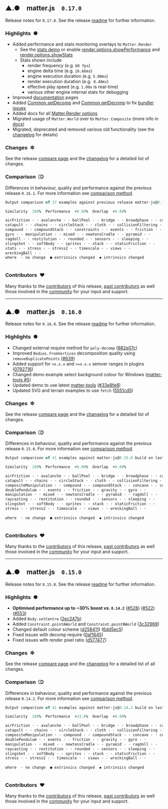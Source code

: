 ## ▲.● matter.js `0.17.0`

Release notes for `0.17.0`. See the release [readme](https://github.com/liabru/matter-js/blob/0.17.0/README.md) for further information.

### Highlights ✺

- Added performance and stats monitoring overlays to `Matter.Render`
  - See the [stats demo](https://brm.io/matter-js/demo/#stats) or enable [render.options.showPerformance](https://brm.io/matter-js/docs/classes/Render.html#property_options.showPerformance) and [render.options.showStats](https://brm.io/matter-js/docs/classes/Render.html#property_options.showStats) 
  - Stats shown include
    - render frequency (e.g. `60 fps`)
    - engine delta time (e.g. `16.66ms`)
    - engine execution duration (e.g. `5.00ms`)
    - render execution duration (e.g.` 0.40ms`)
    - effective play speed (e.g. `1.00x` is real-time)
    - various other engine internal stats for debugging
- Improved [documentation](https://brm.io/matter-js/docs/) pages
- Added [Common.setDecomp](https://brm.io/matter-js/docs/classes/Common.html#method_setDecomp) and [Common.getDecomp](https://brm.io/matter-js/docs/classes/Common.html#method_getDecomp) to fix [bundler issues](https://github.com/liabru/matter-js/issues/981)
- Added docs for all [Matter.Render options](https://brm.io/matter-js/docs/classes/Render.html#properties)
- Migrated usage of `Matter.World` over to `Matter.Composite` (more info in [docs](https://brm.io/matter-js/docs/classes/World.html))
- Migrated, deprecated and removed various old functionality (see the [changelog](https://github.com/liabru/matter-js/blob/0.17.0/CHANGELOG.md) for details)

### Changes ✲

See the release [compare page](https://github.com/liabru/matter-js/compare/0.16.1...0.17.0) and the [changelog](https://github.com/liabru/matter-js/blob/0.17.0/CHANGELOG.md) for a detailed list of changes.

### Comparison ⎄

Differences in behaviour, quality and performance against the previous release `0.16.1`. For more information see [comparison method](https://github.com/liabru/matter-js/pull/794).

```ocaml
Output comparison of 37 examples against previous release matter-js@0.16.1  

Similarity  100%  Performance  +0.00%  Overlap  +0.00%  

airFriction · · avalanche · · ballPool · · bridge · · broadphase · · car · · 
catapult · · chains · · circleStack · · cloth · · collisionFiltering · · 
compound · · compoundStack · · constraints · · events · · friction · · 
gyro · · manipulation · · mixed · · newtonsCradle · · pyramid · · 
ragdoll · · restitution · · rounded · · sensors · · sleeping · · 
slingshot · · softBody · · sprites · · stack · · staticFriction · · 
stats · · stress · · stress2 · · timescale · · views · · 
wreckingBall · ·   
where  · no change  ● extrinsics changed  ◆ intrinsics changed
    
```

### Contributors ♥︎

Many thanks to the [contributors](https://github.com/liabru/matter-js/compare/0.16.1...0.17.0) of this release, [past contributors](https://github.com/liabru/matter-js/graphs/contributors) as well those involved in the [community](https://github.com/liabru/matter-js/issues) for your input and support.

---

## ▲.● matter.js `0.16.0`

Release notes for `0.16.0`. See the release [readme](https://github.com/liabru/matter-js/blob/0.16.0/README.md) for further information.

### Highlights ✺

- Changed external require method for `poly-decomp` ([882e07c](https://github.com/liabru/matter-js/commit/882e07c))
- Improved `Bodies.fromVertices` decomposition quality using `removeDuplicatePoints` ([#639](https://github.com/liabru/matter-js/pull/639))
- Added support for `>x.x.x` and `>=x.x.x` semver ranges in plugins ([0792716](https://github.com/liabru/matter-js/commit/0792716))
- Changed demo example select background colour for Windows ([matter-tools #5](https://github.com/liabru/matter-tools/pull/5))
- Updated demo to use latest [matter-tools](https://github.com/liabru/matter-tools) ([#33e8fe8](https://github.com/liabru/matter-js/commit/33e8fe8))
- Updated SVG and terrain examples to use `fetch` ([5551cd5](https://github.com/liabru/matter-js/commit/5551cd5))

### Changes ✲

See the release [compare page](https://github.com/liabru/matter-js/compare/0.15.0...0.16.0) and the [changelog](https://github.com/liabru/matter-js/blob/0.16.0/CHANGELOG.md) for a detailed list of changes.

### Comparison ⎄

Differences in behaviour, quality and performance against the previous release `0.15.0`. For more information see [comparison method](https://github.com/liabru/matter-js/pull/794).

```ocaml
Output comparison of 41 examples against matter-js@0.15.0 build on last run  

Similarity  100%  Performance  +0.00%  Overlap  +0.00%  

airFriction · · avalanche · · ballPool · · bridge · · broadphase · · car · · 
catapult · · chains · · circleStack · · cloth · · collisionFiltering · · 
compositeManipulation · · compound · · compoundStack · · concave · · constraints · · 
doublePendulum · · events · · friction · · gravity · · gyro · · 
manipulation · · mixed · · newtonsCradle · · pyramid · · ragdoll · · 
raycasting · · restitution · · rounded · · sensors · · sleeping · · 
slingshot · · softBody · · sprites · · stack · · staticFriction · · 
stress · · stress2 · · timescale · · views · · wreckingBall · · 
  
where  · no change  ● extrinsics changed  ◆ intrinsics changed
    
```

### Contributors ♥︎

Many thanks to the [contributors](https://github.com/liabru/matter-js/compare/0.15.0...0.16.0) of this release, [past contributors](https://github.com/liabru/matter-js/graphs/contributors) as well those involved in the [community](https://github.com/liabru/matter-js/issues) for your input and support.

---

## ▲.● matter.js `0.15.0`

Release notes for `0.15.0`. See the release [readme](https://github.com/liabru/matter-js/blob/0.15.0/README.md) for further information.

### Highlights ✺

- __Optimised performance up to ~30% boost vs. `0.14.2`__ ([#528](https://github.com/liabru/matter-js/pull/528)) ([#522](https://github.com/liabru/matter-js/pull/522)) ([#553](https://github.com/liabru/matter-js/pull/553))
- Added `Body.setCentre` ([2ec247b](https://github.com/liabru/matter-js/commit/2ec247b))
- Added `Constraint.pointAWorld` and `Constraint.pointBWorld` ([3c32969](https://github.com/liabru/matter-js/commit/3c32969))
- Changed default colour scheme ([d258411](https://github.com/liabru/matter-js/commit/d258411)) ([6dd5ec5](https://github.com/liabru/matter-js/commit/6dd5ec5))
- Fixed issues with decomp require ([0af1645](https://github.com/liabru/matter-js/commit/0af1645))
- Fixed issues with render pixel ratio ([d577477](https://github.com/liabru/matter-js/commit/d577477))

### Changes ✲

See the release [compare page](https://github.com/liabru/matter-js/compare/0.14.2...0.15.0) and the [changelog](https://github.com/liabru/matter-js/blob/0.15.0/CHANGELOG.md) for a detailed list of all changes.

### Comparison ⎄

Differences in behaviour, quality and performance against the previous release `0.14.2`. For more information see [comparison method](https://github.com/liabru/matter-js/pull/794).

```ocaml
Output comparison of 41 examples against matter-js@0.14.2 build on last run  

Similarity  100%  Performance  +33.6%  Overlap  +0.00%  

airFriction · · avalanche · · ballPool · · bridge · · broadphase · · car · · 
catapult · · chains · · circleStack · · cloth · · collisionFiltering · · 
compositeManipulation · · compound · · compoundStack · · concave · · constraints · · 
doublePendulum · · events · · friction · · gravity · · gyro · · 
manipulation · · mixed · · newtonsCradle · · pyramid · · ragdoll · · 
raycasting · · restitution · · rounded · · sensors · · sleeping · · 
slingshot · · softBody · · sprites · · stack · · staticFriction · · 
stress · · stress2 · · timescale · · views · · wreckingBall · · 
  
where  · no change  ● extrinsics changed  ◆ intrinsics changed
    
```

### Contributors ♥︎

Many thanks to the [contributors](https://github.com/liabru/matter-js/compare/0.14.2...0.15.0) of this release, [past contributors](https://github.com/liabru/matter-js/graphs/contributors) as well those involved in the [community](https://github.com/liabru/matter-js/issues) for your input and support.
